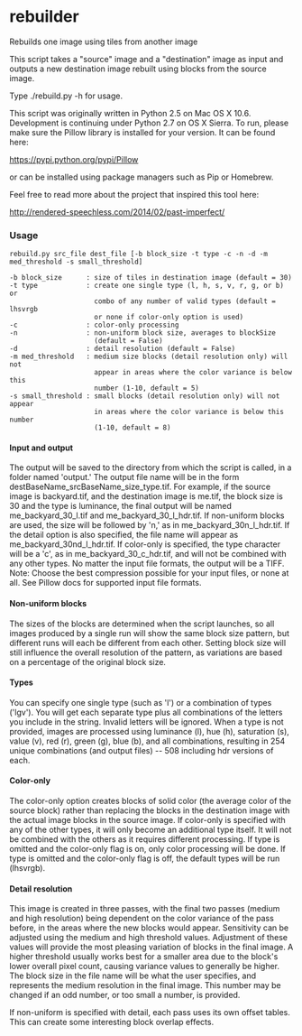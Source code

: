 # rebuilder
Rebuilds one image using tiles from another image

This script takes a "source" image and a "destination" image as input and outputs a new destination image rebuilt using blocks from the source image. 

Type ./rebuild.py -h for usage.

This script was originally written in Python 2.5 on Mac OS X 10.6. Development is continuing under Python 2.7 on 
OS X Sierra. To run, please make sure the Pillow library is installed for your version. It can be found here:

https://pypi.python.org/pypi/Pillow

or can be installed using package managers such as Pip or Homebrew.

Feel free to read more about the project that inspired this tool here:

http://rendered-speechless.com/2014/02/past-imperfect/

### Usage

    rebuild.py src_file dest_file [-b block_size -t type -c -n -d -m med_threshold -s small_threshold]
                                 
    -b block_size      : size of tiles in destination image (default = 30)
    -t type            : create one single type (l, h, s, v, r, g, or b) or
                         combo of any number of valid types (default = lhsvrgb
                         or none if color-only option is used)
    -c                 : color-only processing
    -n                 : non-uniform block size, averages to blockSize
                         (default = False)
    -d                 : detail resolution (default = False)
    -m med_threshold   : medium size blocks (detail resolution only) will not
                         appear in areas where the color variance is below this
                         number (1-10, default = 5)
    -s small_threshold : small blocks (detail resolution only) will not appear
                         in areas where the color variance is below this number
                         (1-10, default = 8)
                       
#### Input and output
The output will be saved to the directory from which the script is called, in a folder named 'output.' The output file name will be in the form destBaseName_srcBaseName_size_type.tif. For example, if the source image is backyard.tif, and the destination image is me.tif, the block size is 30 and the type is luminance, the final output will be named me_backyard_30_l.tif and me_backyard_30_l_hdr.tif. If non-uniform blocks are used, the size will be followed by 'n,' as in me_backyard_30n_l_hdr.tif. If the detail option is also specified, the file name will appear as me_backyard_30nd_l_hdr.tif. If color-only is specified, the type character will be a 'c', as in me_backyard_30_c_hdr.tif, and will not be combined with any other types. No matter the input file formats, the output will be a TIFF. Note: Choose the best compression possible for your input files, or none at all. See Pillow docs for supported input file formats.

#### Non-uniform blocks
The sizes of the blocks are determined when the script launches, so all images produced by a single run will show the same block size pattern, but different runs will each be different from each other. Setting block size will still influence the overall resolution of the pattern, as variations are based on a percentage of the original block size.

#### Types
You can specify one single type (such as 'l') or a combination of types ('lgv'). You will get each separate type plus all combinations of the letters you include in the string. Invalid letters will be ignored. When a type is not provided, images are processed using luminance (l), hue (h), saturation (s), value (v), red (r), green (g), blue (b), and all combinations, resulting in 254 unique combinations (and output files) -- 508 including hdr versions of each.

#### Color-only
The color-only option creates blocks of solid color (the average color of the source block) rather than replacing the blocks in the destination image with the actual image blocks in the source image. If color-only is specified with any of the other types, it will only become an additional type itself. It will not be combined with the others as it requires different processing. If type is omitted and the color-only flag is on, only color processing will be done. If type is omitted and the color-only flag is off, the default types will be run (lhsvrgb).

#### Detail resolution
This image is created in three passes, with the final two passes (medium and high resolution) being dependent on the color variance of the pass before, in the areas where the new blocks would appear. Sensitivity can be adjusted using the medium and high threshold values. Adjustment of these values will provide the most pleasing variation of blocks in the final image. A higher threshold usually works best for a smaller area due to the block's lower overall pixel count, causing variance values to generally be higher. The block size in the file name will be what the user specifies, and represents the medium resolution in the final image. This number may be changed if an odd number, or too small a number, is provided.

If non-uniform is specified with detail, each pass uses its own offset tables. This can create some interesting block overlap effects.
